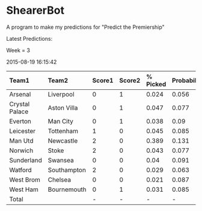 # ShearerBot
A program to make my predictions for "Predict the Premiership"

Latest Predictions:

Week = 3

2015-08-19 16:15:42
<sub>


|Team1          |Team2       |Score1 |Score2 |% Picked |Probability |Expected |SD    |n    |
|:--------------|:-----------|:------|:------|:--------|:-----------|:--------|:-----|:----|
|Arsenal        |Liverpool   |0      |1      |0.024    |0.056       |0.849    |1.84  |2459 |
|Crystal Palace |Aston Villa |0      |1      |0.047    |0.077       |0.984    |2.032 |2475 |
|Everton        |Man City    |0      |1      |0.038    |0.09        |0.947    |1.36  |2456 |
|Leicester      |Tottenham   |1      |0      |0.045    |0.085       |0.678    |1.382 |2471 |
|Man Utd        |Newcastle   |2      |0      |0.389    |0.131       |0.963    |0.905 |2489 |
|Norwich        |Stoke       |2      |0      |0.043    |0.077       |0.723    |1.32  |2462 |
|Sunderland     |Swansea     |0      |0      |0.04     |0.091       |1.15     |2.165 |2462 |
|Watford        |Southampton |2      |0      |0.029    |0.063       |1.283    |1.995 |2454 |
|West Brom      |Chelsea     |0      |0      |0.021    |0.087       |1.078    |2.121 |2457 |
|West Ham       |Bournemouth |0      |1      |0.031    |0.085       |1.194    |2.127 |2463 |
|Total          |            |-      |-      |-        |-           |9.849    |5.61  |2489 |

</sub>